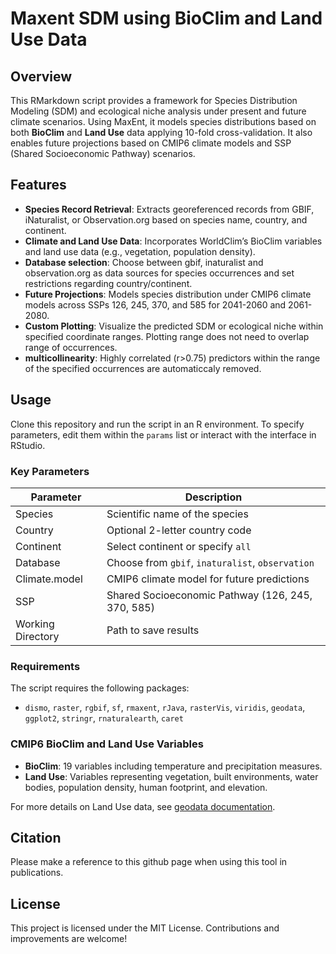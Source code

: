 # Maxent SDM using BioClim and Land Use Data

## Overview
This RMarkdown script provides a framework for Species Distribution Modeling (SDM) and ecological niche analysis under present and future climate scenarios. Using MaxEnt, it models species distributions based on both **BioClim** and **Land Use** data applying 10-fold cross-validation.
It also enables future projections based on CMIP6 climate models and SSP (Shared Socioeconomic Pathway) scenarios.

## Features
- **Species Record Retrieval**: Extracts georeferenced records from GBIF, iNaturalist, or Observation.org based on species name, country, and continent.
- **Climate and Land Use Data**: Incorporates WorldClim’s BioClim variables and land use data (e.g., vegetation, population density).
- **Database selection**: Choose between gbif, inaturalist and observation.org as data sources for species occurrences and set restrictions regarding country/continent.
- **Future Projections**: Models species distribution under CMIP6 climate models across SSPs 126, 245, 370, and 585 for 2041-2060 and 2061-2080.
- **Custom Plotting**: Visualize the predicted SDM or ecological niche within specified coordinate ranges. Plotting range does not need to overlap range of occurrences.
- **multicollinearity**: Highly correlated (r>0.75) predictors within the range of the specified occurrences are automaticcaly removed.

## Usage
Clone this repository and run the script in an R environment. To specify parameters, edit them within the `params` list or interact with the interface in RStudio.

### Key Parameters
| Parameter       | Description                                           |
|-----------------|-------------------------------------------------------|
| Species         | Scientific name of the species                        |
| Country         | Optional 2-letter country code                        |
| Continent       | Select continent or specify `all`                     |
| Database        | Choose from `gbif`, `inaturalist`, `observation`      |
| Climate.model   | CMIP6 climate model for future predictions            |
| SSP             | Shared Socioeconomic Pathway (126, 245, 370, 585)     |
| Working Directory | Path to save results                                |

### Requirements
The script requires the following packages:
- `dismo`, `raster`, `rgbif`, `sf`, `rmaxent`, `rJava`, `rasterVis`, `viridis`, `geodata`, `ggplot2`, `stringr`, `rnaturalearth`, `caret`

### CMIP6 BioClim and Land Use Variables
- **BioClim**: 19 variables including temperature and precipitation measures.
- **Land Use**: Variables representing vegetation, built environments, water bodies, population density, human footprint, and elevation.

For more details on Land Use data, see [geodata documentation](https://github.com/rspatial/geodata).

## Citation
Please make a reference to this github page when using this tool in publications.

## License
This project is licensed under the MIT License. Contributions and improvements are welcome!
